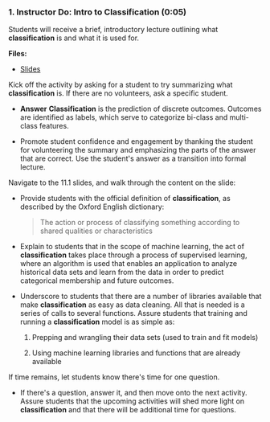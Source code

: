 ### 1. Instructor Do: Intro to Classification (0:05)

Students will receive a brief, introductory lecture outlining what **classification** is and what it is used for.

**Files:**

* [Slides]()

Kick off the activity by asking for a student to try summarizing what **classification** is. If there are no volunteers, ask a specific student.

* **Answer** **Classification** is the prediction of discrete outcomes. Outcomes are identified as labels, which serve to categorize bi-class and multi-class features.

* Promote student confidence and engagement by thanking the student for volunteering the summary and emphasizing the parts of the answer that are correct. Use the student's answer as a transition into formal lecture.

Navigate to the 11.1 slides, and walk through the content on the slide:

* Provide students with the official definition of **classification**, as described by the Oxford English dictionary:

  > The action or process of classifying something according to shared qualities or characteristics

* Explain to students that in the scope of machine learning, the act of **classification** takes place through a process of supervised learning, where an algorithm is used that enables an application to analyze historical data sets and learn from the data in order to predict categorical membership and future outcomes.

* Underscore to students that there are a number of libraries available that make **classification** as easy as data cleaning. All that is needed is a series of calls to several functions. Assure students that training and running a **classification** model is as simple as:

  1. Prepping and wrangling their data sets (used to train and fit models)

  2. Using machine learning libraries and functions that are already available

If time remains, let students know there's time for one question.

* If there's a question, answer it, and then move onto the next activity. Assure students that the upcoming activities will shed more light on **classification** and that there will be additional time for questions.
